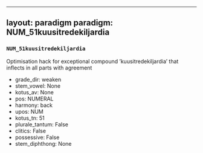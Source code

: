 
---
layout: paradigm
paradigm: NUM_51kuusitredekiljardia
---
### ` NUM_51kuusitredekiljardia `

Optimisation hack for exceptional compound ’kuusitredekiljardia’ that inflects in all parts with agreement
* grade_dir: weaken
* stem_vowel: None
* kotus_av: None
* pos: NUMERAL
* harmony: back
* upos: NUM
* kotus_tn: 51
* plurale_tantum: False
* clitics: False
* possessive: False
* stem_diphthong: None
